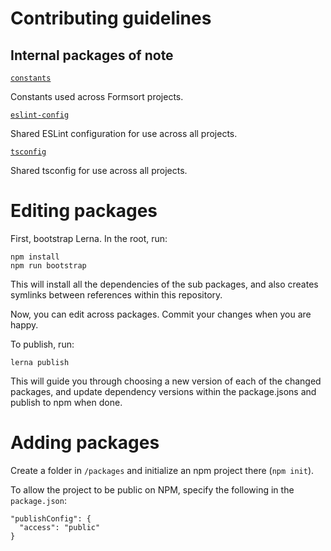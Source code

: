 # Contributing guidelines

## Internal packages of note

[`constants`](/packages/constants)

Constants used across Formsort projects.

[`eslint-config`](/packages/eslint-config)

Shared ESLint configuration for use across all projects.

[`tsconfig`](/packages/tsconfig)

Shared tsconfig for use across all projects.

# Editing packages

First, bootstrap Lerna. In the root, run:

```
npm install
npm run bootstrap
```

This will install all the dependencies of the sub packages, and also creates symlinks between references within this repository.

Now, you can edit across packages. Commit your changes when you are happy.

To publish, run:

```
lerna publish
```

This will guide you through choosing a new version of each of the changed packages, and update dependency versions within the package.jsons and publish to npm when done.

# Adding packages

Create a folder in `/packages` and initialize an npm project there (`npm init`).

To allow the project to be public on NPM, specify the following in the `package.json`:

```
"publishConfig": {
  "access": "public"
}
```
